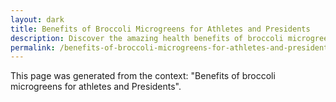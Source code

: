```yaml
---
layout: dark
title: Benefits of Broccoli Microgreens for Athletes and Presidents
description: Discover the amazing health benefits of broccoli microgreens for athletes and presidents.
permalink: /benefits-of-broccoli-microgreens-for-athletes-and-presidents/
---
```


This page was generated from the context: "Benefits of broccoli microgreens for athletes and Presidents".